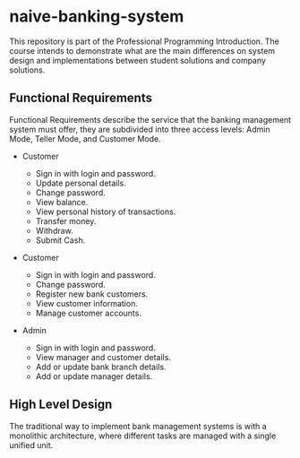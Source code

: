 # naive-banking-system

This repository is part of the Professional Programming Introduction.
The course intends to demonstrate what are the main differences on system design and implementations
between student solutions and company solutions.

## Functional Requirements

Functional Requirements describe the service that the banking management system must offer, they are subdivided into three access levels:
Admin Mode, Teller Mode, and Customer Mode.

- Customer
  - Sign in with login and password.
  - Update personal details.
  - Change password.
  - View balance.
  - View personal history of transactions.
  - Transfer money.
  - Withdraw.
  - Submit Cash.

- Customer
  - Sign in with login and password.
  - Change password.
  - Register new bank customers.
  - View customer information.
  - Manage customer accounts.

- Admin
  - Sign in with login and password.
  - View manager and customer details.
  - Add or update bank branch details.
  - Add or update manager details.

## High Level Design

The traditional way to implement bank management systems is with a monolithic architecture,
where different tasks are managed with a single unified unit.
